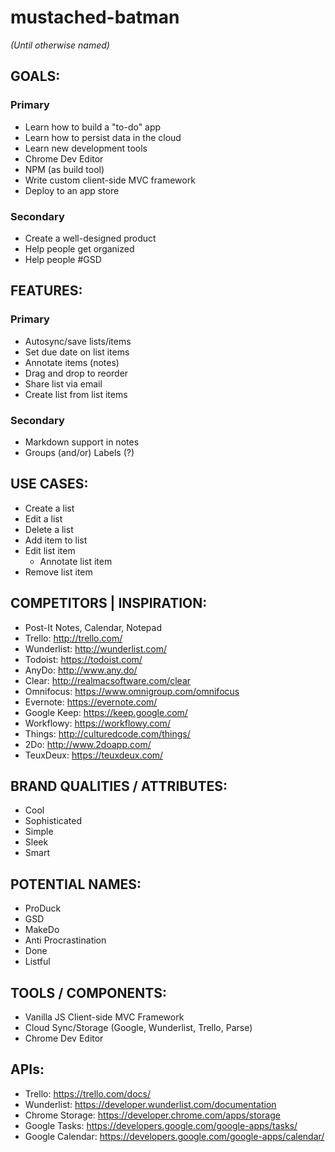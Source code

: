 # mustached-batman

*(Until otherwise named)*

## GOALS:
### Primary
- Learn how to build a "to-do" app
 - Learn how to persist data in the cloud
- Learn new development tools
 - Chrome Dev Editor
 - NPM (as build tool)
 - Write custom client-side MVC framework
- Deploy to an app store

### Secondary
- Create a well-designed product
- Help people get organized
- Help people #GSD

## FEATURES:
### Primary
- Autosync/save lists/items
- Set due date on list items
- Annotate items (notes)
- Drag and drop to reorder
- Share list via email
- Create list from list items

### Secondary
- Markdown support in notes
- Groups (and/or) Labels (?)

## USE CASES:
- Create a list
- Edit a list
- Delete a list
- Add item to list
- Edit list item
  - Annotate list item
- Remove list item

## COMPETITORS | INSPIRATION:
- Post-It Notes, Calendar, Notepad
- Trello: http://trello.com/
- Wunderlist: http://wunderlist.com/
- Todoist: https://todoist.com/
- AnyDo: http://www.any.do/
- Clear: http://realmacsoftware.com/clear
- Omnifocus: https://www.omnigroup.com/omnifocus
- Evernote: https://evernote.com/
- Google Keep: https://keep.google.com/
- Workflowy: https://workflowy.com/
- Things: http://culturedcode.com/things/
- 2Do: http://www.2doapp.com/
- TeuxDeux: https://teuxdeux.com/

## BRAND QUALITIES / ATTRIBUTES:
- Cool
- Sophisticated
- Simple
- Sleek
- Smart

## POTENTIAL NAMES:
- ProDuck
- GSD
- MakeDo
- Anti Procrastination
- Done
- Listful

## TOOLS / COMPONENTS:
- Vanilla JS Client-side MVC Framework
- Cloud Sync/Storage (Google, Wunderlist, Trello, Parse)
- Chrome Dev Editor

## APIs:
- Trello: https://trello.com/docs/
- Wunderlist:  https://developer.wunderlist.com/documentation
- Chrome Storage: https://developer.chrome.com/apps/storage
- Google Tasks: https://developers.google.com/google-apps/tasks/
- Google Calendar: https://developers.google.com/google-apps/calendar/
